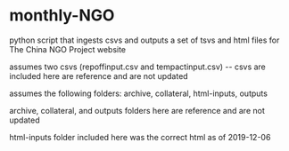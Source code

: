 # monthly-NGO
python script that ingests csvs and outputs a set of tsvs and html files for The China NGO Project website

assumes two csvs (repoffinput.csv and tempactinput.csv) -- csvs are included here are reference and are not updated

assumes the following folders: archive, collateral, html-inputs, outputs

archive, collateral, and outputs folders here are reference and are not updated

html-inputs folder included here was the correct html as of 2019-12-06
